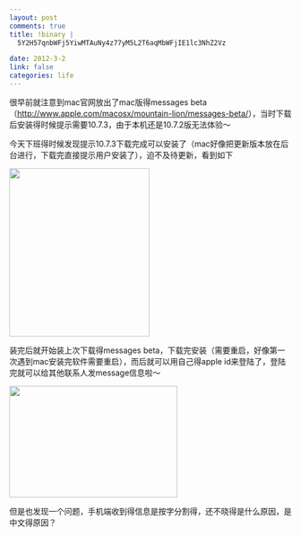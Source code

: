 ```yaml
--- 
layout: post
comments: true
title: !binary |
  5Y2H57qnbWFj5YiwMTAuNy4z77yM5L2T6aqMbWFjIE1lc3NhZ2Vz

date: 2012-3-2
link: false
categories: life
---
```

很早前就注意到mac官网放出了mac版得messages beta（<a href="http://www.apple.com/macosx/mountain-lion/messages-beta/">http://www.apple.com/macosx/mountain-lion/messages-beta/</a>），当时下载后安装得时候提示需要10.7.3，由于本机还是10.7.2版无法体验～

今天下班得时候发现提示10.7.3下载完成可以安装了（mac好像把更新版本放在后台进行，下载完直接提示用户安装了），迫不及待更新，看到如下

<a href="http://www.iceskysl.com/wp-content/uploads/2012/03/Screen-Shot-2012-03-02-at-9.05.06-PM.png"><img class="alignnone size-medium wp-image-1675" title="Screen Shot 2012-03-02 at 9.05.06 PM" src="http://www.iceskysl.com/wp-content/uploads/2012/03/Screen-Shot-2012-03-02-at-9.05.06-PM-250x300.png" alt="" width="250" height="300" /></a>

装完后就开始装上次下载得messages beta，下载完安装（需要重启，好像第一次遇到mac安装完软件需要重启），而后就可以用自己得apple id来登陆了，登陆完就可以给其他联系人发message信息啦～

<a href="http://www.iceskysl.com/wp-content/uploads/2012/03/Screen-Shot-2012-03-02-at-10.08.21-PM.png"><img class="alignnone size-medium wp-image-1676" title="Screen Shot 2012-03-02 at 10.08.21 PM" src="http://www.iceskysl.com/wp-content/uploads/2012/03/Screen-Shot-2012-03-02-at-10.08.21-PM-300x199.png" alt="" width="300" height="199" /></a>

但是也发现一个问题，手机端收到得信息是按字分割得，还不晓得是什么原因，是中文得原因？

